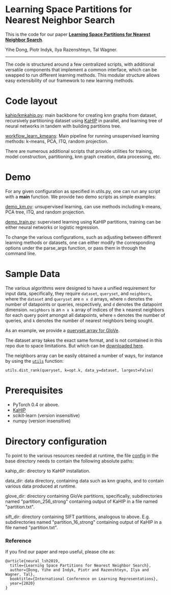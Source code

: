 # Learning Space Partitions for Nearest Neighbor Search #

This is the code for our paper [**Learning Space Partitions for Nearest Neighbor Search**](https://arxiv.org/abs/1901.08544).

Yihe Dong, Piotr Indyk, Ilya Razenshteyn, Tal Wagner.
_________________

The code is structured around a few centralized scripts, with additional versatile components that implement a common interface, which can be swapped to run different learning methods. This modular structure allows easy extensibility of our framework to new learning methods.

# Code layout #

[kahip/kmkahip.py](kahip/kmkahip.py): main backbone for creating knn graphs from dataset, recursively partitioning dataset using [KaHIP](https://github.com/KaHIP/KaHIP) in parallel, and learning tree of neural networks in tandem with building partitions tree.

[workflow_learn_kmeans](workflow_learn_kmeans.py): Main pipeline for running unsupervised learning methods: k-means, PCA, ITQ, random projection.

There are numerous additional scripts that provide utilities for training, model construction, partitioning, knn graph creation, data processing, etc.

# Demo #

For any given configuration as specified in utils.py, one can run any script with a __main__ function. We provide two demo scripts as simple examples:

[demo_km.py](demo_km.py): unsupervised learning, can use methods including k-means, PCA tree, ITQ, and random projection.

[demo_train.py](demo_train.py): supervised learning using KaHIP partitions, training can be either neural networks or logistic regression.

To change the various configurations, such as adjusting between different learning methods or datasets, one can either modify the corresponding options under the parse_args function, or pass them in through the command line.

# Sample Data #
The various algorithms were designed to have a unified requirement for input data, specifically, they require `dataset`, `queryset`, and `neighbors`, where the `dataset` and `queryset` are `n x d` arrays, where `n` denotes the number of datapoints or queries, respectively, and `d` denotes the datapoint dimension. `neighbors` is an `n x k` array of indices of the `k` nearest neighbors for each query point amongst all datapoints, where `n` denotes the number of queries, and `k` denotes the number of nearest neighbors being sought.

As an example, we provide a [queryset array for GloVe](data/glove_queries.npy).

The dataset array takes the exact same format, and is not contained in this repo due to space limitations. But which can be [downloaded here](https://github.com/erikbern/ann-benchmarks).

The neighbors array can be easily obtained a number of ways, for instance by using the [`utils`](utils.py) function:
```
utils.dist_rank(queryset, k=opt.k, data_y=dataset, largest=False)
```

# Prerequisites #

* PyTorch 0.4 or above.
* [KaHIP](https://github.com/KaHIP/KaHIP)
* scikit-learn (version insensitive)
* numpy (version insensitive)

# Directory configuration #

To point to the various resources needed at runtime, the file [config](config) in the base directory needs to contain the following absolute paths:

kahip_dir: directory to KaHIP installation.

data_dir: data directory, containing data such as knn graphs, and to contain various data produced at runtime.

glove_dir: directory containing GloVe partitions, specifically, subdirectories named "partition_256_strong" containing output of KaHIP in a file named "partition.txt".

sift_dir: directory containing SIFT partitions, analogous to above. E.g. subdirectories named "partition_16_strong" containing output of KaHIP in a file named "partition.txt".

### Reference

If you find our paper and repo useful, please cite as:

```
@article{neural_lsh2019,
  title={Learning Space Partitions for Nearest Neighbor Search},
  author={Dong, Yihe and Indyk, Piotr and Razenshteyn, Ilya and Wagner, Tal},
  booktitle={International Conference on Learning Representations},
  year={2020}
}
```

